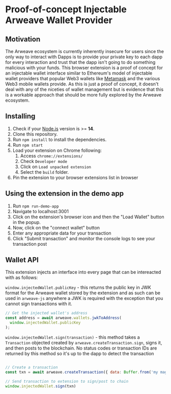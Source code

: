 # Proof-of-concept Injectable Arweave Wallet Provider

## Motivation

The Arweave ecosystem is currently inherently insecure for users since the only way to interact with Dapps is to provide your private key to each dapp for every interaction and trust that the dapp isn't going to do something malicious with your funds. This browser extension is a proof of concept for an injectable wallet interface similar to Ethereum's model of injectable wallet providers that popular Web3 wallets like [Metamask](https://metamask.io/) and the various Web3 mobile wallets provide. As this is just a proof of concept, it doesn't deal with any of the niceties of wallet management but is evidence that this is a workable approach that should be more fully explored by the Arweave ecosystem.

## Installing

1. Check if your [Node.js](https://nodejs.org/) version is >= **14**.
2. Clone this repository.
3. Run `npm install` to install the dependencies.
4. Run `npm start`
5. Load your extension on Chrome following:
   1. Access `chrome://extensions/`
   2. Check `Developer mode`
   3. Click on `Load unpacked extension`
   4. Select the `build` folder.
6. Pin the extension to your browser extensions list in browser

## Using the extension in the demo app

1. Run `npm run-demo-app`
2. Navigate to localhost:3001
3. Click on the extension's browser icon and then the "Load Wallet" button in the popup.
4. Now, click on the "connect wallet" button
5. Enter any appropriate data for your transaction
6. Click "Submit transaction" and monitor the console logs to see your transaction post

## Wallet API

This extension injects an interface into every page that can be intereacted with as follows:

`window.injectedWallet.publicKey` - this returns the public key in JWK format for the Arweave wallet stored by the extension
and as such can be used in `arweave-js` anywhere a JWK is required with the exception that you cannot sign transactions with it.

```js
// Get the injected wallet's address
const address = await arweave.wallets.jwkToAddress(
  window.injectedWallet.publicKey
);
```

`window.injectedWallet.sign(transaction)` - this method takes a `Transaction` objected created by `arweave.createTransaction.sign`, signs it, and then posts to the blockchain. No status codes or transaction IDs are returned by this method so it's up to the dapp to detect the transaction

```js

// Create a transaction
const txn = await arweave.createTransaction({ data: Buffer.from('my magical message','utf8'), window.injectedWallet.publicKey})

// Send transaction to extension to sign/post to chain
window.injectedWallet.sign(txn)
```
